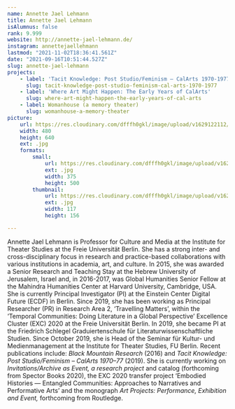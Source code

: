 ```yaml
---
name: Annette Jael Lehmann
title: Annette Jael Lehmann
isAlumnus: false
rank: 9.999
website: http://annette-jael-lehmann.de/
instagram: annettejaellehmann
lastmod: "2021-11-02T18:36:41.561Z"
date: "2021-09-16T10:51:44.527Z"
slug: annette-jael-lehmann
projects:
    - label: 'Tacit Knowledge: Post Studio/Feminism – CalArts 1970-1977'
      slug: tacit-knowledge-post-studio-feminism-cal-arts-1970-1977
    - label: 'Where Art Might Happen: The Early Years of CalArts'
      slug: where-art-might-happen-the-early-years-of-cal-arts
    - label: Womanhouse (a memory theater)
      slug: womanhouse-a-memory-theater
picture:
    url: https://res.cloudinary.com/dfffh0gkl/image/upload/v1629122112/annette_b0bfbbd583.jpg
    width: 480
    height: 640
    ext: .jpg
    formats:
        small:
            url: https://res.cloudinary.com/dfffh0gkl/image/upload/v1629122115/small_annette_b0bfbbd583.jpg
            ext: .jpg
            width: 375
            height: 500
        thumbnail:
            url: https://res.cloudinary.com/dfffh0gkl/image/upload/v1629122113/thumbnail_annette_b0bfbbd583.jpg
            ext: .jpg
            width: 117
            height: 156

---
```

Annette Jael Lehmann is Professor for Culture and Media at the Institute for Theater Studies at the Freie Universität Berlin. She has a strong inter- and cross-disciplinary focus in research and practice-based collaborations with various institutions in academia, art, and culture. In 2015, she was awarded a Senior Research and Teaching Stay at the Hebrew University of Jerusalem, Israel and, in 2016-2017, was Global Humanities Senior Fellow at the Mahindra Humanities Center at Harvard University, Cambridge, USA. She is currently Principal Investigator (PI) at the Einstein Center Digital Future (ECDF) in Berlin. Since 2019, she has been working as Principal Researcher (PR) in Research Area 2, ‘Travelling Matters’, within the ‘Temporal Communities: Doing Literature in a Global Perspective’ Excellence Cluster (EXC) 2020 at the Freie Universität Berlin. In 2019, she became PI at the Friedrich Schlegel Graduiertenschule für Literaturwissenschaftliche Studien. Since October 2019, she is Head of the Seminar für Kultur- und Medienmanagement at the Institute for Theater Studies, FU Berlin. Recent publications include: *Black Mountain Research* (2016) and *Tacit Knowledge: Post Studio/Feminism – CalArts 1970–77* (2019). She is currently working on *Invitations/Archive as Event, a research project* and catalog  (forthcoming from Spector Books 2020), the EXC 2020 transfer project ‘Embodied Histories — Entangled Communities: Approaches to Narratives and Performative Arts’ and the monograph *Art Projects: Performance, Exhibition and Event,* forthcoming from Routledge.
